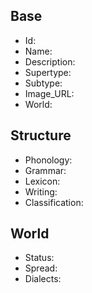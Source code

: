 ## Base
- <span class="text-field" data-tooltip="Text">Id</span>: 
- <span class="text-field" data-tooltip="Text">Name</span>: 
- <span class="text-field" data-tooltip="Text">Description</span>: 
- <span class="text-field" data-tooltip="Text">Supertype</span>: 
- <span class="text-field" data-tooltip="Text">Subtype</span>: 
- <span class="text-field" data-tooltip="Text">Image_URL</span>: 
- <span class="text-field" data-tooltip="Text">World</span>: 

## Structure
- <span class="text-field" data-tooltip="Text">Phonology</span>: 
- <span class="text-field" data-tooltip="Text">Grammar</span>: 
- <span class="text-field" data-tooltip="Text">Lexicon</span>: 
- <span class="text-field" data-tooltip="Text">Writing</span>: 
- <span class="link-field" data-tooltip="Single Construct">Classification</span>: 

## World
- <span class="text-field" data-tooltip="Text">Status</span>: 
- <span class="multi-link-field" data-tooltip="Multi Location">Spread</span>: 
- <span class="multi-link-field" data-tooltip="Multi Language">Dialects</span>: 


